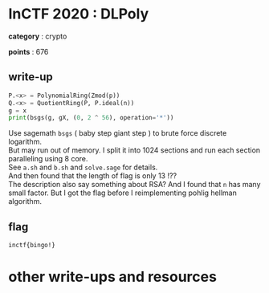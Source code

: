 # InCTF 2020 : DLPoly

**category** : crypto

**points** : 676

## write-up

```python
P.<x> = PolynomialRing(Zmod(p))
Q.<x> = QuotientRing(P, P.ideal(n))
g = x
print(bsgs(g, gX, (0, 2 ^ 56), operation='*'))
```

Use sagemath `bsgs` ( baby step giant step ) to brute force discrete logarithm.  
But may run out of memory. I split it into 1024 sections and run each section paralleling using 8 core.  
See `a.sh` and `b.sh` and `solve.sage` for details.  
And then found that the length of flag is only 13 !??  
The description also say something about RSA? And I found that `n` has many small factor. But I got the flag before I reimplementing pohlig hellman algorithm.

## flag

`inctf{bingo!}`

# other write-ups and resources
